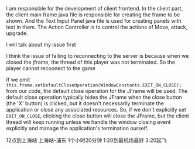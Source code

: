 
I am responsible for the development of client frontend. In the client part, the client main frame java file is responsible for creating the frame to be shown. And the Text Input Panel java file is used for creating panels with text in them. The Action Controller is to control the actions of Move, attack, upgrade.


I will talk about my issue first

I think the issue of failing to reconnecting to the server is because when we closed the jframe, the thread of this player was not terminated.
So the player cannot recoonect to the game

If we omit `this.frame.setDefaultCloseOperation(WindowConstants.EXIT_ON_CLOSE);` from our code, the default close operation for the JFrame will be used. The default close operation typically hides the JFrame when the close button (the 'X' button) is clicked, but it doesn't necessarily terminate the application or close any associated resources. So, if we don't explicitly set `EXIT_ON_CLOSE`, clicking the close button will close the JFrame, but the client thread will keep running unless we handle the window closing event explicitly and manage the application's termination ourself. 




12点到上海站 上海站-浦东 1个小时20分钟
1:20到最机场最好
3:20起飞












